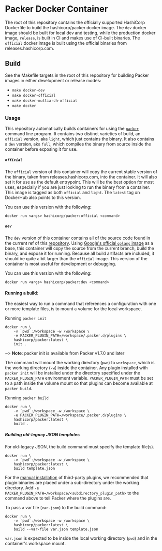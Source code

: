 # Packer Docker Container

The root of this repository contains the officially supported HashiCorp Dockerfile to build the hashicorp/packer docker image. The `dev` docker image should be built for local dev and testing, while the production docker image, `release`, is built in CI and makes use of CI-built binaries. The `official` docker image is built using the official binaries from releases.hashicorp.com. 

## Build

See the Makefile targets in the root of this repository for building Packer images in either
development or release modes:

  - `make docker-dev`
  - `make docker-official`
  - `make docker-multiarch-official`
  - `make docker`

### Usage

This repository automatically builds containers for using the
[`packer`](https://packer.io) command line program. It contains two distinct
varieties of build, an `official` version, aka `light`, which just contains the binary.
It also contains a `dev` version, aka `full`, which compiles the binary from source 
inside the container before exposing it for use.

##### `official`

The `official` version of this container will copy the current stable version of
the binary, taken from releases.hashicorp.com, into the container. It will also
set it for use as the default entrypoint. This will be the best option for most uses, 
especially if you are just looking to run the binary from a container. This image
is tagged as both `official` and `light`.
The `latest` tag on DockerHub also points to this version.

You can use this version with the following:
```shell
docker run <args> hashicorp/packer:official <command>
```

##### `dev`

The `dev` version of this container contains all of the source code found in
the current ref of this [repository](https://github.com/hashicorp/packer). Using [Google's
official `golang` image](https://hub.docker.com/_/golang/) as a base, this
container will copy the source from the current branch, build the binary, and
expose it for running. Because all build artifacts are included, it should be quite a bit larger than
the `official` image. This version of the container is most useful for development or
debugging.

You can use this version with the following:
```shell
docker run <args> hashicorp/packer:dev <command>
```

#### Running a build:

The easiest way to run a command that references a configuration with one or more template files, is to mount a volume for the local workspace.

Running `packer init`
```shell
docker run \
    -v `pwd`:/workspace -w /workspace \
    -e PACKER_PLUGIN_PATH=/workspace/.packer.d/plugins \
    hashicorp/packer:latest \
    init .
```

~> **Note**: packer init is available from Packer v1.7.0 and later

The command will mount the working directory (`pwd`) to `workspace`, which is the working directory (`-w`) inside the container. 
Any plugin installed with `packer init` will be installed under the directory specified under the `PACKER_PLUGIN_PATH` environment variable. `PACKER_PLUGIN_PATH` must be set to a path inside the volume mount so that plugins can become available at `packer build`. 

Running `packer build`
```shell
docker run \
    -v `pwd`:/workspace -w /workspace \
    -e PACKER_PLUGIN_PATH=/workspace/.packer.d/plugins \
    hashicorp/packer:latest \
    build .
```
##### Building old-legacy JSON templates

For old-legacy JSON, the build command must specify the template file(s).

```shell
docker run \
    -v `pwd`:/workspace -w /workspace \
    hashicorp/packer:latest \
    build template.json
```

For the [manual installation](https://www.packer.io/docs/plugins#installing-plugins) of third-party plugins, we recommended that plugin binaries are placed under a sub-directory under the working directory. Add `-e PACKER_PLUGIN_PATH=/workspace/<subdirectory_plugin_path>` to the command above to tell Packer where the plugins are.

To pass a var file (`var.json`) to the build command:

```shell
docker run \
    -v `pwd`:/workspace -w /workspace \
    hashicorp/packer:latest \
    build --var-file var.json template.json
```
`var.json` is expected to be inside the local working directory (`pwd`) and in the container's workspace mount.
